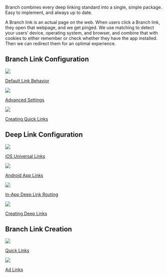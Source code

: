 Branch combines every deep linking standard into a single, simple package. Easy to implement, and always up to date.

A Branch link is an actual page on the web. When users click a Branch link, they open that webpage, and we get pinged. We use matching to detect your users’ device, operating system, and browser, and combine that with cookies to either remember or check whether they have the app installed. Then we can redirect them for an optimal experience.

## Branch Link Configuration
<!-- Link Configuration -->
<div class="nav-wrap flex-wrap">
  <a href="/links/default-link-behavior/">
    <img src="../../../_assets/img/pages/links/basic-config.png" />
    <p>Default Link Behavior</p>
  </a>
  <a href="/links/advanced-settings-configuration/">
    <img src="../../../_assets/img/pages/links/advanced-config.png" />
    <p>Advanced Settings</p>
  </a>
  <a href="/links/quick-links/">
    <img src="../../../_assets/img/pages/links/create-link.png" />
    <p>Creating Quick Links</p>
  </a>
</div>
<!--/ Link Configuration -->

## Deep Link Configuration
<!-- Deep Links -->
<div class="nav-wrap flex-wrap">
  <a href="/deep-linking/universal-links/">
		<img src="../../../_assets/img/pages/links/ios.png" />
		<p>iOS Universal Links</p>
	</a>
  <a href="/deep-linking/android-app-links/">
    <img src="../../../_assets/img/pages/links/android.png" />
    <p>Android App Links</p>
  </a>
	<a href="/deep-linking/routing/">
    <img src="../../../_assets/img/pages/links/in-app-routing.png" />
    <p>In-App Deep Link Routing</p>
  </a>
	<a href="/links/integrate/">
		<img src="../../../_assets/img/pages/links/create-link.png" />
		<p>Creating Deep Links</p>
	</a>
</div>
<!--/ Deep Links -->

## Branch Link Creation
<!-- Branch Links -->
<div class="nav-wrap flex-wrap">
  <a href="/links/quick-links/">
		<img src="../../../_assets/img/pages/links/create-link.png" />
		<p>Quick Links</p>
	</a>
  <a href="/links/creating-ad-links/">
    <img src="../../../_assets/img/pages/links/create-link.png" />
    <p>Ad Links</p>
  </a>
</div>
<!--/ Deep Links -->
